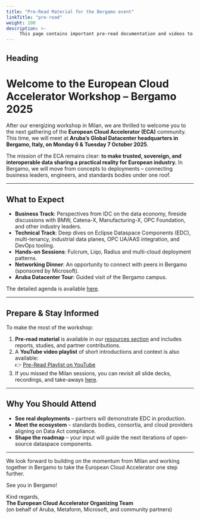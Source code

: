 ```yaml
---
title: "Pre-Read Material for the Bergamo event"
linkTitle: "pre-read"
weight: 100
description: >-
     This page contains important pre-read documentation and videos to prep yourselves for the Bergamo event and understand the background between DataSpaces. 
---
```


## Heading
# Welcome to the European Cloud Accelerator Workshop – Bergamo 2025  

After our energizing workshop in Milan, we are thrilled to welcome you to the next gathering of the **European Cloud Accelerator (ECA)** community. This time, we will meet at **Aruba’s Global Datacenter headquarters in Bergamo, Italy, on Monday 6 & Tuesday 7 October 2025**.  

The mission of the ECA remains clear: **to make trusted, sovereign, and interoperable data sharing a practical reality for European industry.** In Bergamo, we will move from concepts to deployments – connecting business leaders, engineers, and standards bodies under one roof.  

---

## What to Expect  

- **Business Track**: Perspectives from IDC on the data economy, fireside discussions with BMW, Catena-X, Manufacturing-X, OPC Foundation, and other industry leaders.  
- **Technical Track**: Deep dives on Eclipse Dataspace Components (EDC), multi-tenancy, industrial data planes, OPC UA/AAS integration, and DevOps tooling.  
- **Hands-on Sessions**: Fulcrum, Liqo, Radius and multi-cloud deployment patterns.  
- **Networking Dinner**: An opportunity to connect with peers in Bergamo (sponsored by Microsoft).  
- **Aruba Datacenter Tour**: Guided visit of the Bergamo campus.  

The detailed agenda is available [here](./techsummit%20agenda.pdf).  

---

## Prepare & Stay Informed  

To make the most of the workshop:  
1. **Pre-read material** is available in our [resources section](./) and includes reports, studies, and partner contributions.  
2. A **YouTube video playlist** of short introductions and context is also available:  
   👉 [Pre-Read Playlist on YouTube](https://www.youtube.com/playlist?list=PL8XAuixTAZx1NtK24W08w7hvyBv-cEDG5)  
3. If you missed the Milan sessions, you can revisit all slide decks, recordings, and take-aways [here](https://metaform.github.io/dcsa/documentation/overview/milan-2025/).  

---

## Why You Should Attend  

- **See real deployments** – partners will demonstrate EDC in production.  
- **Meet the ecosystem** – standards bodies, consortia, and cloud providers aligning on Data Act compliance.  
- **Shape the roadmap** – your input will guide the next iterations of open-source dataspace components.  

---

We look forward to building on the momentum from Milan and working together in Bergamo to take the European Cloud Accelerator one step further.  

See you in Bergamo!  

Kind regards,  
**The European Cloud Accelerator Organizing Team**  
(on behalf of Aruba, Metaform, Microsoft, and community partners)  


